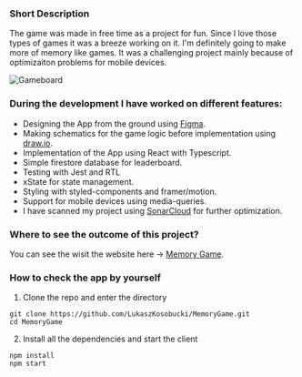 ### Short Description

The game was made in free time as a project for fun. Since I love those types of games it was a breeze working on it. I'm definitely going to make more of memory like games. It was a challenging project mainly because of optimizaiton problems for mobile devices. 
  
![Gameboard](https://i.imgur.com/8Odzw2z.png)

### During the development I have worked on different features:

* Designing the App from the ground using [Figma](https://www.figma.com/file/XmyM4vSlzqH7ZUvfXLzb3k/Memory-Game?node-id=21%3A376&t=mXd9PXAFvU5XtNu1-1). 
* Making schematics for the game logic before implementation using [draw.io](https://drive.google.com/file/d/1UkLWMNZVk5mMxgXBPL2mOY2-14Rt98AK/view?usp=sharing).
* Implementation of the App using React with Typescript.
* Simple firestore database for leaderboard.
* Testing with Jest and RTL
* xState for state management.
* Styling with styled-components and framer/motion.
* Support for mobile devices using media-queries.
* I have scanned my project using [SonarCloud](https://sonarcloud.io/project/overview?id=LukaszKosobucki_MemoryGame) for further optimization.

### Where to see the outcome of this project? 

You can see the wisit the website here -> [Memory Game](https://www.memory-game.lukaszkosobucki.pl/).

### How to check the app by yourself

1. Clone the repo and enter the directory
```
git clone https://github.com/LukaszKosobucki/MemoryGame.git
cd MemoryGame
```
2. Install all the dependencies and start the client
```
npm install
npm start
```
